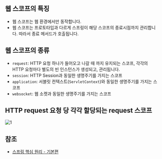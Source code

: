 ## 웹 스코프의 특징
* 웹 스코프는 웹 환경에서만 동작합니다.
* 웹 스코프는 프로토타입과 다르게 스프링이 해당 스코프의 종료시점까지 관리합니다. 따라서 종료 메서드가 호출됩니다.

## 웹 스코프의 종류
* ```request```: HTTP 요청 하나가 들어오고 나갈 때 까지 유지되는 스코프, 각각의 HTTP 요청마다 별도의 빈 인스턴스가 생성되고, 관리됩니다.
* ```session```: HTTP Session과 동일한 생명주기를 가지는 스코프
* ```application```: 서블릿 컨텍스트(```ServletContext```)와 동일한 생명주기를 가지는 스코프
* ```websocket```: 웹 소켓과 동일한 생명주기를 가지는 스코프

## HTTP request 요청 당 각각 할당되는 request 스코프
![1](https://raw.githubusercontent.com/smpark1020/tistory/master/Spring/%5B%EC%8A%A4%ED%94%84%EB%A7%81%20%ED%95%B5%EC%8B%AC%20%EC%9B%90%EB%A6%AC%20-%20%EA%B8%B0%EB%B3%B8%ED%8E%B8%5D%20%EC%9B%B9%20%EC%8A%A4%EC%BD%94%ED%94%84/1.PNG)   

## 참조
* [스프링 핵심 원리 - 기본편](https://www.inflearn.com/course/%EC%8A%A4%ED%94%84%EB%A7%81-%ED%95%B5%EC%8B%AC-%EC%9B%90%EB%A6%AC-%EA%B8%B0%EB%B3%B8%ED%8E%B8/dashboard)